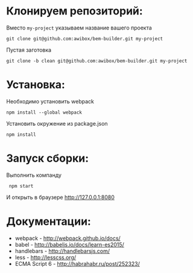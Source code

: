 Клонируем репозиторий:
==================
Вместо `my-project` указываем название вашего проекта
```
git clone git@github.com:awibox/bem-builder.git my-project
```

Пустая заготовка
```
git clone -b clean git@github.com:awibox/bem-builder.git my-project
```

Установка:
==================

Необходимо установить webpack
```
npm install --global webpack
```

Установить окружение из package.json
```
npm install
```

Запуск сборки:
==================
Выполнить компанду
```
 npm start
```
И открыть в браузере http://127.0.0.1:8080


Документации:
==================

+ webpack - http://webpack.github.io/docs/
+ babel - http://babeljs.io/docs/learn-es2015/
+ handlebars - http://handlebarsjs.com/
+ less - http://lesscss.org/
+ ECMA Script 6 - http://habrahabr.ru/post/252323/
